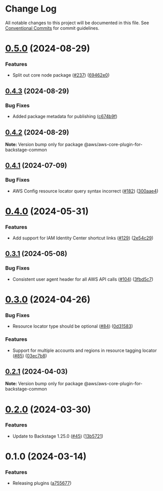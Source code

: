 # Change Log

All notable changes to this project will be documented in this file.
See [Conventional Commits](https://conventionalcommits.org) for commit guidelines.

# [0.5.0](https://github.com/awslabs/backstage-plugins-for-aws/compare/@aws/aws-core-plugin-for-backstage-common@0.4.3...@aws/aws-core-plugin-for-backstage-common@0.5.0) (2024-08-29)

### Features

- Split out core node package ([#237](https://github.com/awslabs/backstage-plugins-for-aws/issues/237)) ([69462e0](https://github.com/awslabs/backstage-plugins-for-aws/commit/69462e0fe77cbb729c5d34339086b523c1753b39))

## [0.4.3](https://github.com/awslabs/backstage-plugins-for-aws/compare/@aws/aws-core-plugin-for-backstage-common@0.4.2...@aws/aws-core-plugin-for-backstage-common@0.4.3) (2024-08-29)

### Bug Fixes

- Added package metadata for publishing ([c674b9f](https://github.com/awslabs/backstage-plugins-for-aws/commit/c674b9fee77bd91567615f8adc4c1688da93ee3f))

## [0.4.2](https://github.com/awslabs/backstage-plugins-for-aws/compare/@aws/aws-core-plugin-for-backstage-common@0.4.1...@aws/aws-core-plugin-for-backstage-common@0.4.2) (2024-08-29)

**Note:** Version bump only for package @aws/aws-core-plugin-for-backstage-common

## [0.4.1](https://github.com/awslabs/backstage-plugins-for-aws/compare/@aws/aws-core-plugin-for-backstage-common@0.4.0...@aws/aws-core-plugin-for-backstage-common@0.4.1) (2024-07-09)

### Bug Fixes

- AWS Config resource locator query syntax incorrect ([#182](https://github.com/awslabs/backstage-plugins-for-aws/issues/182)) ([300aae4](https://github.com/awslabs/backstage-plugins-for-aws/commit/300aae46caeb27d66e086b56dd97ce02a7e23c12))

# [0.4.0](https://github.com/awslabs/backstage-plugins-for-aws/compare/@aws/aws-core-plugin-for-backstage-common@0.3.1...@aws/aws-core-plugin-for-backstage-common@0.4.0) (2024-05-31)

### Features

- Add support for IAM Identity Center shortcut links ([#129](https://github.com/awslabs/backstage-plugins-for-aws/issues/129)) ([2e54c29](https://github.com/awslabs/backstage-plugins-for-aws/commit/2e54c29fb25b42a3c77f9bec952a7e2c10ef9025))

## [0.3.1](https://github.com/awslabs/backstage-plugins-for-aws/compare/@aws/aws-core-plugin-for-backstage-common@0.3.0...@aws/aws-core-plugin-for-backstage-common@0.3.1) (2024-05-08)

### Bug Fixes

- Consistent user agent header for all AWS API calls ([#104](https://github.com/awslabs/backstage-plugins-for-aws/issues/104)) ([3fbd5c7](https://github.com/awslabs/backstage-plugins-for-aws/commit/3fbd5c7fcc9c7095d7eff5fb2bacc77fda9e5a81))

# [0.3.0](https://github.com/awslabs/backstage-plugins-for-aws/compare/@aws/aws-core-plugin-for-backstage-common@0.2.1...@aws/aws-core-plugin-for-backstage-common@0.3.0) (2024-04-26)

### Bug Fixes

- Resource locator type should be optional ([#84](https://github.com/awslabs/backstage-plugins-for-aws/issues/84)) ([0d31583](https://github.com/awslabs/backstage-plugins-for-aws/commit/0d315832ce460cc1796b6b71e18398bb204c677d))

### Features

- Support for multiple accounts and regions in resource tagging locator ([#85](https://github.com/awslabs/backstage-plugins-for-aws/issues/85)) ([03ec7b8](https://github.com/awslabs/backstage-plugins-for-aws/commit/03ec7b8f0dcd1cf19cfe9a3cad279c3ada429761))

## [0.2.1](https://github.com/awslabs/backstage-plugins-for-aws/compare/@aws/aws-core-plugin-for-backstage-common@0.2.0...@aws/aws-core-plugin-for-backstage-common@0.2.1) (2024-04-03)

**Note:** Version bump only for package @aws/aws-core-plugin-for-backstage-common

# [0.2.0](https://github.com/awslabs/backstage-plugins-for-aws/compare/@aws/aws-core-plugin-for-backstage-common@0.1.0...@aws/aws-core-plugin-for-backstage-common@0.2.0) (2024-03-30)

### Features

- Update to Backstage 1.25.0 ([#45](https://github.com/awslabs/backstage-plugins-for-aws/issues/45)) ([13b5721](https://github.com/awslabs/backstage-plugins-for-aws/commit/13b5721f176a898f7de7f483852732ee8014a1cc))

# 0.1.0 (2024-03-14)

### Features

- Releasing plugins ([a755677](https://github.com/awslabs/backstage-plugins-for-aws/commit/a75567771e3cbafe2ef2814ad33b1cc54e9564e0))
